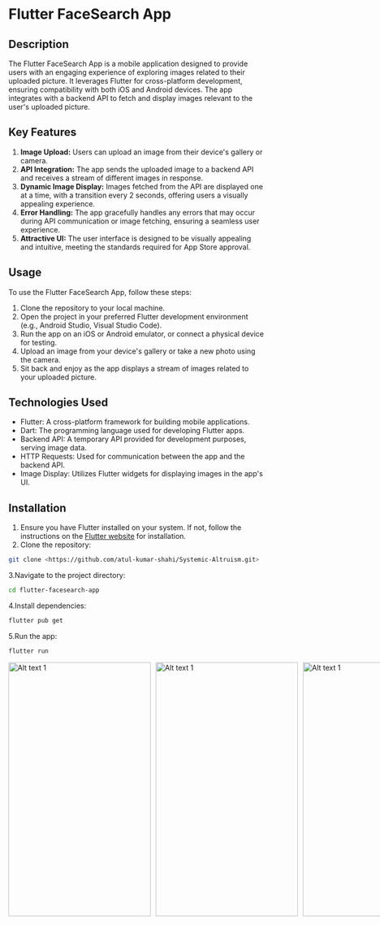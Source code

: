 # Flutter FaceSearch App

## Description

The Flutter FaceSearch App is a mobile application designed to provide users with an engaging experience of exploring images related to their uploaded picture. It leverages Flutter for cross-platform development, ensuring compatibility with both iOS and Android devices. The app integrates with a backend API to fetch and display images relevant to the user's uploaded picture.

## Key Features

1. **Image Upload:** Users can upload an image from their device's gallery or camera.
2. **API Integration:** The app sends the uploaded image to a backend API and receives a stream of different images in response.
3. **Dynamic Image Display:** Images fetched from the API are displayed one at a time, with a transition every 2 seconds, offering users a visually appealing experience.
4. **Error Handling:** The app gracefully handles any errors that may occur during API communication or image fetching, ensuring a seamless user experience.
5. **Attractive UI:** The user interface is designed to be visually appealing and intuitive, meeting the standards required for App Store approval.

## Usage

To use the Flutter FaceSearch App, follow these steps:

1. Clone the repository to your local machine.
2. Open the project in your preferred Flutter development environment (e.g., Android Studio, Visual Studio Code).
3. Run the app on an iOS or Android emulator, or connect a physical device for testing.
4. Upload an image from your device's gallery or take a new photo using the camera.
5. Sit back and enjoy as the app displays a stream of images related to your uploaded picture.

## Technologies Used

- Flutter: A cross-platform framework for building mobile applications.
- Dart: The programming language used for developing Flutter apps.
- Backend API: A temporary API provided for development purposes, serving image data.
- HTTP Requests: Used for communication between the app and the backend API.
- Image Display: Utilizes Flutter widgets for displaying images in the app's UI.

## Installation

1. Ensure you have Flutter installed on your system. If not, follow the instructions on the [Flutter website](https://flutter.dev/docs/get-started/install) for installation.
2. Clone the repository:

```bash
git clone <https://github.com/atul-kumar-shahi/Systemic-Altruism.git>
```
3.Navigate to the project directory:
```bash
cd flutter-facesearch-app
```
4.Install dependencies:
```bash
flutter pub get
```
5.Run the app:
```bash
flutter run
```
<div style="display: flex;">
  <div style="margin-right: 10px;">
        <img src="(https://github.com/atul-kumar-shahi/Systemic-Altruism/blob/main/assets/images/1.jpg)" alt="Alt text 1" width="280" height="500">
    </div>
      <div style="margin-right: 10px;">
        <img src="(https://github.com/atul-kumar-shahi/Systemic-Altruism/blob/main/assets/images/1.jpg)" alt="Alt text 1" width="280" height="500">
    </div>
      <div style="margin-right: 10px;">
        <img src="(https://github.com/atul-kumar-shahi/Systemic-Altruism/blob/main/assets/images/1.jpg)" alt="Alt text 1" width="280" height="500">
    </div>
      <div style="margin-right: 10px;">
        <img src="(https://github.com/atul-kumar-shahi/Systemic-Altruism/blob/main/assets/images/1.jpg)" alt="Alt text 1" width="280" height="500">
    </div>

</div>
